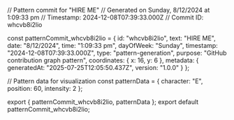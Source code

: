 // Pattern commit for "HIRE ME"
// Generated on Sunday, 8/12/2024 at 1:09:33 pm
// Timestamp: 2024-12-08T07:39:33.000Z
// Commit ID: whcvb8i2lio

const patternCommit_whcvb8i2lio = {
  id: "whcvb8i2lio",
  text: "HIRE ME",
  date: "8/12/2024",
  time: "1:09:33 pm",
  dayOfWeek: "Sunday",
  timestamp: "2024-12-08T07:39:33.000Z",
  type: "pattern-generation",
  purpose: "GitHub contribution graph pattern",
  coordinates: {
    x: 16,
    y: 6
  },
  metadata: {
    generatedAt: "2025-07-25T12:05:50.437Z",
    version: "1.0.0"
  }
};

// Pattern data for visualization
const patternData = {
  character: "E",
  position: 60,
  intensity: 2
};

export { patternCommit_whcvb8i2lio, patternData };
export default patternCommit_whcvb8i2lio;
